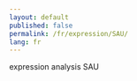 ```yaml
---
layout: default
published: false
permalink: /fr/expression/SAU/
lang: fr
---
```


expression analysis SAU
